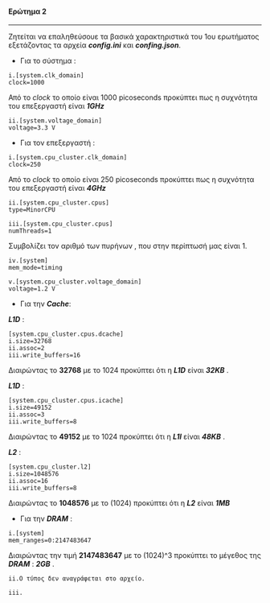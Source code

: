 #### Ερώτημα 2
---
Ζητείται να επαληθεύσουε τα βασικά χαρακτηριστικά του 1ου ερωτήματος εξετάζοντας τα αρχεία **_config.ini_** και **_confing.json_**.

* Για το σύστημα :

```
i.[system.clk_domain]
clock=1000 

```
Από το _clock_ το οποίο είναι 1000 picoseconds προκύπτει πως η συχνότητα του επεξεργαστή είναι **_1GHz_**

```
ii.[system.voltage_domain]
voltage=3.3 V
```
* Για τον επεξεργαστή :

```
i.[system.cpu_cluster.clk_domain]
clock=250

```

Από το _clock_ το οποίο είναι 250 picoseconds προκύπτει πως η συχνότητα του επεξεργαστή είναι **_4GHz_**
```
ii.[system.cpu_cluster.cpus]
type=MinorCPU
```

```
iii.[system.cpu_cluster.cpus]
numThreads=1
``` 
Συμβολίζει τον αριθμό των πυρήνων ,  που στην περίπτωσή μας είναι 1.

```
iv.[system]
mem_mode=timing
```
```
v.[system.cpu_cluster.voltage_domain]
voltage=1.2 V
```
* Για την **_Cache_**:

 **_L1D_** :
 
 ```
 [system.cpu_cluster.cpus.dcache]
 i.size=32768
 ii.assoc=2
 iii.write_buffers=16
 ```
 Διαιρώντας το **32768** με το 1024 προκύπτει ότι η **_L1D_** είναι **_32KB_** .

**_L1D_** :

```
[system.cpu_cluster.cpus.icache]
i.size=49152
ii.assoc=3
iii.write_buffers=8
```
Διαιρώντας το **49152** με το 1024 προκύπτει ότι η **_L1I_** είναι **_48KB_** .

**_L2_** :

```
[system.cpu_cluster.l2]
i.size=1048576
ii.assoc=16
iii.write_buffers=8
```
Διαιρώντας το **1048576** με το (1024) προκύπτει ότι η **_L2_** είναι **_1MB_** 


* Για την **_DRAM_** :

```
i.[system]
mem_ranges=0:2147483647
```
Διαιρώντας την τιμή **2147483647** με το (1024)^3 προκύπτει το μέγεθος της **_DRAM_** : **_2GB_** .

```
ii.Ο τύπος δεν αναγράφεται στο αρχείο.
```
```
iii.


